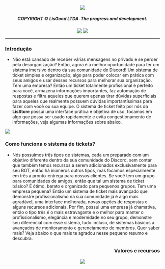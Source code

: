 <p align="center">
  <img src="https://i.imgur.com/5v6qpwy.png"> 
</p><div align="center">
  <h5>COPYRIGHT © LisGood LTDA. The progress and development.</h4>
</div>

<div align="center">
  <img src="https://img.shields.io/badge/from%20/userLisG-black?logo=github&logoColor=Write">
  <img src="https://img.shields.io/badge/LisStore-black?logo=javascript&logoColor=Write">
</div>
<hr>

### Introdução
- Não está cansado de receber várias mensagens no privado e se perder pela desorganização? Então, agora é a melhor oportunidade para ter um sistema imersivo dentro da sua comunidade do Discord! Um sistema de ticket simples e organização, algo para poder colocar em prática com seus amigos e usar desses recursos para melhorar sua organização. Tem uma empresa? Então um ticket totalmente profissional é perfeito para você, armazena informações importantes, faz automação de respostas e filtra aqueles que querem apenas tirar dúvidas superficiais para aqueles que realmente possuem dúvidas importantíssimas para fazer com você ou sua equipe. O sistema de ticket feito por nós da **LisStore** possui uma interface prática e objetiva de uso, focamos em algo que possa ser usado rapidamente e evita congestionamento de informações, veja algumas informações sobre abaixo.

<p align="left">
  <img src="https://i.imgur.com/x3rp2j7.png"> 
</p>

### Como funciona o sistema de tickets?
- Nós possuímos três tipos de sistemas, cada um preparado com um objetivo diferente dentro da sua comunidade do Discord, sem contar que também temos recursos a serem adicionados exclusivamente para seu BOT, então há inúmeros outros tipos, mas focamos especialmente em três a pronto-entrega para nossos clientes. Se você tem um grupo para comunidades de amigos, então que tal um sistema de ticket básico? É ótimo, barato e organizado para pequenos grupos. Tem uma empresa pequena? Então um sistema de ticket mais avançado que demonstre profissionalismo na sua comunidade já é algo mais agradável, uma interface melhorada, novas opções de respostas e alguns recursos adicionais. Por fim, possui uma empresa já chamativa, então o tipo três é o mais estravagante e o melhor para manter o profissionalismo, elegância e modernidade no seu grupo, demonstre seu diferencial com esse sistema, tudo incluso, de sistemas básicos a avançados de monitoramento e gerenciamento de membros. Quer saber mais? Veja abaixo o que mais te agradou nesse pequeno resumo e descubra.

</p><div align="right">
  <h3>Valores e recursos</h4>
</div>

<p align="center">
  <img src="https://i.imgur.com/p3lMi3C.png"> 
</p>
